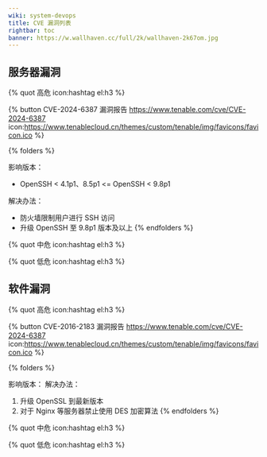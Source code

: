 ```yaml
---
wiki: system-devops
title: CVE 漏洞列表
rightbar: toc
banner: https://w.wallhaven.cc/full/2k/wallhaven-2k67om.jpg
---
```


## 服务器漏洞

{% quot 高危 icon:hashtag el:h3 %}

{% button CVE-2024-6387&nbsp;漏洞报告 https://www.tenable.com/cve/CVE-2024-6387 icon:https://www.tenablecloud.cn/themes/custom/tenable/img/favicons/favicon.ico %}

{% folders %}
<!-- folder CVE-2024-6387 -->
影响版本：
  - OpenSSH < 4.1p1、8.5p1 <= OpenSSH < 9.8p1

解决办法：
  - 防火墙限制用户进行 SSH 访问
  - 升级 OpenSSH 至 9.8p1 版本及以上
{% endfolders %}

{% quot 中危 icon:hashtag el:h3 %}

{% quot 低危 icon:hashtag el:h3 %}

## 软件漏洞

{% quot 高危 icon:hashtag el:h3 %}

{% button CVE-2016-2183&nbsp;漏洞报告 https://www.tenable.com/cve/CVE-2024-6387 icon:https://www.tenablecloud.cn/themes/custom/tenable/img/favicons/favicon.ico %}

{% folders %}
<!-- folder CVE-2016-2183 -->
影响版本：
解决办法：
  1. 升级 OpenSSL 到最新版本
  2. 对于 Nginx 等服务器禁止使用 DES 加密算法
{% endfolders %}

{% quot 中危 icon:hashtag el:h3 %}

{% quot 低危 icon:hashtag el:h3 %}

